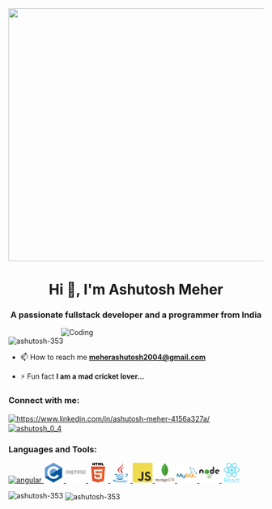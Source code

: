 <img align="center" width="1300" height="500" src="https://media.licdn.com/dms/image/C4D12AQGT0wqJTMjHtw/article-cover_image-shrink_600_2000/0/1631275853497?e=2147483647&v=beta&t=EsoF_Tn7OgiAvsV4Jy3vSWhi-Ee52UyM8bKtdAD5QQ0">
<h1 align="center">Hi 👋, I'm Ashutosh Meher</h1>
<h3 align="center">A passionate fullstack developer and a programmer from India</h3>
<img align="right" alt="Coding" width="400" src="https://media.tenor.com/Li7HobCHqa0AAAAj/trial.gif">

<p align="left"> <img src="https://komarev.com/ghpvc/?username=ashutosh-353&label=Profile%20views&color=0e75b6&style=flat" alt="ashutosh-353" /> </p>

- 📫 How to reach me **meherashutosh2004@gmail.com**

- ⚡ Fun fact **I am a mad cricket lover...**

<h3 align="left">Connect with me:</h3>
<p align="left">
<a href="https://linkedin.com/in/https://www.linkedin.com/in/ashutosh-meher-4156a327a/" target="blank"><img align="center" src="https://raw.githubusercontent.com/rahuldkjain/github-profile-readme-generator/master/src/images/icons/Social/linked-in-alt.svg" alt="https://www.linkedin.com/in/ashutosh-meher-4156a327a/" height="30" width="40" /></a>
<a href="https://instagram.com/ashutosh_0_4" target="blank"><img align="center" src="https://raw.githubusercontent.com/rahuldkjain/github-profile-readme-generator/master/src/images/icons/Social/instagram.svg" alt="ashutosh_0_4" height="30" width="40" /></a>
</p>

<h3 align="left">Languages and Tools:</h3>
<p align="left"> <a href="https://angular.io" target="_blank" rel="noreferrer"> <img src="https://angular.io/assets/images/logos/angular/angular.svg" alt="angular" width="40" height="40"/> </a> <a href="https://www.cprogramming.com/" target="_blank" rel="noreferrer"> <img src="https://raw.githubusercontent.com/devicons/devicon/master/icons/c/c-original.svg" alt="c" width="40" height="40"/> </a> <a href="https://expressjs.com" target="_blank" rel="noreferrer"> <img src="https://raw.githubusercontent.com/devicons/devicon/master/icons/express/express-original-wordmark.svg" alt="express" width="40" height="40"/> </a> <a href="https://www.w3.org/html/" target="_blank" rel="noreferrer"> <img src="https://raw.githubusercontent.com/devicons/devicon/master/icons/html5/html5-original-wordmark.svg" alt="html5" width="40" height="40"/> </a> <a href="https://www.java.com" target="_blank" rel="noreferrer"> <img src="https://raw.githubusercontent.com/devicons/devicon/master/icons/java/java-original.svg" alt="java" width="40" height="40"/> </a> <a href="https://developer.mozilla.org/en-US/docs/Web/JavaScript" target="_blank" rel="noreferrer"> <img src="https://raw.githubusercontent.com/devicons/devicon/master/icons/javascript/javascript-original.svg" alt="javascript" width="40" height="40"/> </a> <a href="https://www.mongodb.com/" target="_blank" rel="noreferrer"> <img src="https://raw.githubusercontent.com/devicons/devicon/master/icons/mongodb/mongodb-original-wordmark.svg" alt="mongodb" width="40" height="40"/> </a> <a href="https://www.mysql.com/" target="_blank" rel="noreferrer"> <img src="https://raw.githubusercontent.com/devicons/devicon/master/icons/mysql/mysql-original-wordmark.svg" alt="mysql" width="40" height="40"/> </a> <a href="https://nodejs.org" target="_blank" rel="noreferrer"> <img src="https://raw.githubusercontent.com/devicons/devicon/master/icons/nodejs/nodejs-original-wordmark.svg" alt="nodejs" width="40" height="40"/> </a> <a href="https://reactjs.org/" target="_blank" rel="noreferrer"> <img src="https://raw.githubusercontent.com/devicons/devicon/master/icons/react/react-original-wordmark.svg" alt="react" width="40" height="40"/> </a> </p>

<p><img align="left" src="https://github-readme-stats.vercel.app/api/top-langs?username=ashutosh-353&show_icons=true&locale=en&layout=compact" alt="ashutosh-353" /></p>

<p>&nbsp;<img align="center" src="https://github-readme-stats.vercel.app/api?username=ashutosh-353&show_icons=true&locale=en" alt="ashutosh-353" /></p>
